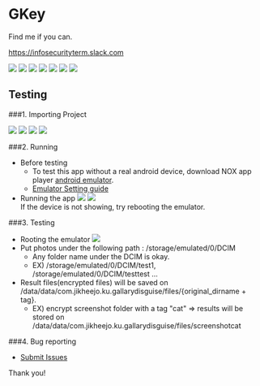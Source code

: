 # GKey
Find me if you can.

https://infosecurityterm.slack.com

 ![](https://github.com/FutureGadget/GalleryDisguise/blob/master/pt1.png)
 ![](https://github.com/FutureGadget/GalleryDisguise/blob/master/pt2.png)
 ![](https://github.com/FutureGadget/GalleryDisguise/blob/master/pt3.png)
 ![](https://github.com/FutureGadget/GalleryDisguise/blob/master/pt4.png)
 ![](https://github.com/FutureGadget/GalleryDisguise/blob/master/pt5.png)
 ![](https://github.com/FutureGadget/GalleryDisguise/blob/master/pt6.png)
 ![](https://github.com/FutureGadget/GalleryDisguise/blob/master/pt7.png)
 
## Testing
###1. Importing Project

  ![](https://github.com/FutureGadget/GalleryDisguise/blob/master/1.PNG)
  ![](https://github.com/FutureGadget/GalleryDisguise/blob/master/2.png)
  ![](https://github.com/FutureGadget/GalleryDisguise/blob/master/3.PNG)
  ![](https://github.com/FutureGadget/GalleryDisguise/blob/master/4.png)

###2. Running

  - Before testing
    - To test this app without a real android device, download NOX app player [android emulator](https://www.bignox.com/).
    - [Emulator Setting guide](https://www.bignox.com/blog/how-to-connect-android-studio-with-nox-app-player-for-android-development-and-debug/)
  - Running the app
![](https://github.com/FutureGadget/GalleryDisguise/blob/master/5.png)
![](https://github.com/FutureGadget/GalleryDisguise/blob/master/6.PNG)
<br>If the device is not showing, try rebooting the emulator.

###3. Testing
  - Rooting the emulator
  ![](https://github.com/FutureGadget/GalleryDisguise/blob/master/7.png)
  - Put photos under the following path : /storage/emulated/0/DCIM
    - Any folder name under the DCIM is okay.
    - EX) /storage/emulated/0/DCIM/test1, /storage/emulated/0/DCIM/testtest ...
  - Result files(encrypted files) will be saved on /data/data/com.jikheejo.ku.gallarydisguise/files/{original_dirname + tag}.
    - EX) encrypt screenshot folder with a tag "cat" => results will be stored on /data/data/com.jikheejo.ku.gallarydisguise/files/screenshotcat
    
###4. Bug reporting
  - [Submit Issues](https://github.com/FutureGadget/GalleryDisguise/issues)

Thank you!
